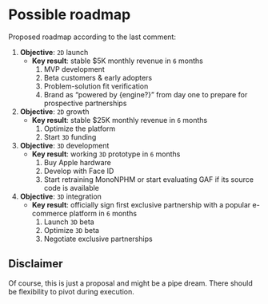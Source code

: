 # Possible roadmap

Proposed roadmap according to the last comment:

1. **Objective**: `2D` launch
   * **Key result**: stable $5K monthly revenue in `6` months
      1. MVP development
      2. Beta customers & early adopters
      3. Problem-solution fit verification
      4. Brand as “powered by {engine?}” from day one to prepare for prospective partnerships
2. **Objective**: `2D` growth
   * **Key result**: stable $25K monthly revenue in `6` months
      1. Optimize the platform
      2. Start `3D` funding
3. **Objective**: `3D` development
   * **Key result**: working `3D` prototype in `6` months
      1. Buy Apple hardware
      2. Develop with Face ID
      3. Start retraining MonoNPHM or start evaluating GAF if its source code is available
4. **Objective**: `3D` integration
   * **Key result**: officially sign first exclusive partnership with a popular e-commerce platform in `6` months
      1. Launch `3D` beta
      2. Optimize `3D` beta
      3. Negotiate exclusive partnerships

## Disclaimer

Of course, this is just a proposal and might be a pipe dream. There should be flexibility to pivot during execution.
